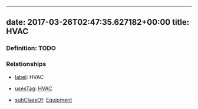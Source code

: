 
---
date: 2017-03-26T02:47:35.627182+00:00
title: HVAC
---
### Definition: TODO

### Relationships

* [label](http://www.w3.org/2000/01/rdf-schema#label): HVAC

* [usesTag](https://brickschema.org/schema/1.0/BrickFrame#usesTag): [HVAC](https://brickschema.org/schema/1.0/BrickTag#HVAC)

* [subClassOf](http://www.w3.org/2000/01/rdf-schema#subClassOf): [Equipment](https://brickschema.org/schema/1.0/Brick#Equipment)
